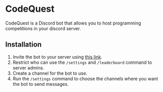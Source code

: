 # CodeQuest
CodeQuest is a Discord bot that allows you to host programming competitions in your discord server.
## Installation
1. Invite the bot to your server using [this link](https://discord.com/api/oauth2/authorize?client_id=1133245680907984956&permissions=17600775981056&scope=bot).
2. Restrict who can use the `/settings` and `/leaderboard` command to server admins.
3. Create a channel for the bot to use.
4. Run the `/settings` command to choose the channels where you want the bot to send messages.